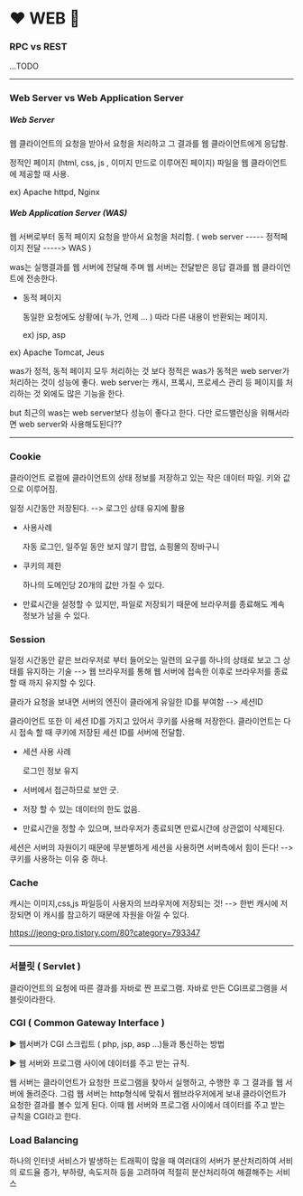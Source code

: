 # :heart: WEB :blue_heart:

### RPC vs REST

...TODO

---

### Web Server vs Web Application Server

##### Web Server

웹 클라이언트의 요청을 받아서 요청을 처리하고 그 결과를 웹 클라이언트에게 응답함.

정적인 페이지 (html, css, js , 이미지 만드로 이루어진 페이지) 파일을 웹 클라이언트에 제공할 때 사용.

ex) Apache httpd, Nginx 



##### Web Application Server (WAS)

웹 서버로부터 동적 페이지 요청을 받아서 요청을 처리함. ( web server ----- 정적페이지 전달 -----> WAS )

was는 실행결과를 웹 서버에 전달해 주며 웹 서버는 전달받은 응답 결과를 웹 클라이언트에 전송한다.

* 동적 페이지 

  동일한 요청에도 상황에( 누가, 언제 ... ) 따라 다른 내용이 반환되는 페이지.

  ex) jsp, asp

ex) Apache Tomcat, Jeus 



was가 정적, 동적 페이지 모두 처리하는 것 보다 정적은 was가 동적은 web server가 처리하는 것이 성능에 좋다. web server는 캐시, 프록시, 프로세스 관리 등 페이지를 처리하는 것 외에도 많은 기능을 한다.

but 최근의 was는 web server보다 성능이 좋다고 한다. 다만 로드밸런싱을 위해서라면 web server와 사용해도된다??

---

### Cookie

클라이언트 로컬에 클라이언트의 상태 정보를 저장하고 있는 작은 데이터 파일. 키와 값으로 이루어짐.

일정 시간동안 저장된다. --> 로그인 상태 유지에 활용

- 사용사례

  자동 로그인, 일주일 동안 보지 않기 팝업, 쇼핑몰의 장바구니

- 쿠키의 제한

  하나의 도메인당 20개의 값만 가질 수 있다.

- 만료시간을 설정할 수 있지만, 파일로 저장되기 때문에 브라우저를 종료해도 계속 정보가 남을 수 있다.

### Session

일정 시간동안 같은 브라우저로 부터 들어오는 일련의 요구를 하나의 상태로 보고 그 상태를 유지하는 기술 --> 웹 브라우저를 통해 웹 서버에 접속한 이후로 브라우저를 종료할 때 까지 유지할 수 있다.

클라가 요청을 보내면 서버의 엔진이 클라에게 유일한 ID를 부여함 --> 세션ID

클라이언트 또한 이 세션 ID를 가지고 있어서 쿠키를 사용해 저장한다. 클라이언트는 다시 접속 할 때 쿠키에 저장된 세션 ID를 서버에 전달함.

- 세션 사용 사례

  로그인 정보 유지

- 서버에서 접근하므로 보안 굿.

- 저장 할 수 있는 데이터의 한도 없음.

- 만료시간을 정할 수 있으며, 브라우저가 종료되면 만료시간에 상관없이 삭제된다.

세션은 서버의 자원이기 때문에 무분별하게 세션을 사용하면 서버측에서 힘이 든다! --> 쿠키를 사용하는 이유 중 하나.

### Cache

캐시는 이미지,css,js 파일등이 사용자의 브라우저에 저장되는 것! --> 한번 캐시에 저장되면 이 캐시를 참고하기 때문에 자원을 아낄 수 있다.

https://jeong-pro.tistory.com/80?category=793347

---

### 서블릿 ( Servlet )

클라이언트의 요청에 따른 결과를 자바로 짠 프로그램. 자바로 만든 CGI프로그램을 서블릿이라한다.

### CGI ( Common Gateway Interface )

:arrow_forward: 웹서버가 CGI 스크립트 ( php, jsp, asp ...)들과 통신하는 방법

:arrow_forward: 웹 서버와 프로그램 사이에 데이터를 주고 받는 규칙.

웹 서버는 클라이언트가 요청한 프로그램을 찾아서 실행하고, 수행한 후 그 결과를 웹 서버에 돌려준다. 그럼 웹 서버는 http형식에 맞춰서 웹브라우저에게 보내 클라이언트가 요청한 결과를 볼수 있게 된다. 이때 웹 서버와 프로그램 사이에서 데이터를 주고 받는 규칙을 CGI라고 한다.

### Load Balancing

하나의 인터넷 서비스가 발생하는 트래픽이 많을 때 여러대의 서버가 분산처리하여 서비의 로드율 증가, 부하량, 속도저하 등을 고려하여 적절히 분산처리하여 해결해주는 서비스





